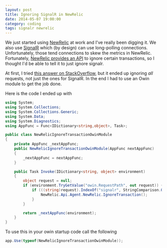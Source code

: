 ```yaml
---
layout: post
title: Ignoring SignalR in NewRelic
date: 2014-05-07 19:00:00
category: coding
tags: signalr newrelic
---
```


We just started using [NewRelic](http://newrelic.com) at work and I've really been digging it. 
We also use [SignalR](http://signalr.net/) which (by design) can use long-polling connections. 
Unfortunately, those tend connections to skew the metrics in NewRelic.
Fortunately, [NewRelic provides an API](https://www.nuget.org/packages/NewRelic.Agent.Api/) to ignore certain transactions, 
so I thought I'd be able to tell it to just ignore signalr.

At first, I tried [this answer on StackOverflow](http://stackoverflow.com/a/13499306/77), 
but it ended up ignoring *all* requests, not just the ones for SignalR. 
In the end I had to use an Owin module to get the job done.

Here is the code I ended up with

``` csharp
using System;
using System.Collections;
using System.Collections.Generic;
using System.Data;
using System.Diagnostics;
using AppFunc = Func<IDictionary<string,object>, Task>;

public class NewRelicIgnoreTransactionOwinModule
{
	private AppFunc _nextAppFunc;
	public NewRelicIgnoreTransactionOwinModule(AppFunc nextAppFunc)
	{
		_nextAppFunc = nextAppFunc;
	}

	public Task Invoke(IDictionary<string, object> environment)
	{
		object request = null;
		if (environment.TryGetValue("owin.RequestPath", out request)) {
			if (((string)request).IndexOf("signalr", StringComparison.OrdinalIgnoreCase) > -1) {
				NewRelic.Api.Agent.NewRelic.IgnoreTransaction();
			}
		}

		return _nextAppFunc(environment);
	}
}
```

To use this in your owin startup code call the following

```csharp
app.Use(typeof(NewRelicIgnoreTransactionOwinModule));
```